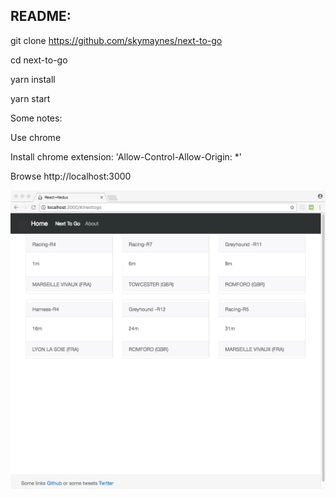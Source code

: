 ## README:

git clone https://github.com/skymaynes/next-to-go

cd next-to-go

yarn install

yarn start

Some notes:

Use chrome

Install chrome extension: 'Allow-Control-Allow-Origin: *'

Browse http://localhost:3000

![alt tag](screen%20capture.jpeg)



